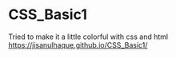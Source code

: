 # CSS_Basic1
Tried to make it a little colorful with css and html
https://jisanulhaque.github.io/CSS_Basic1/
